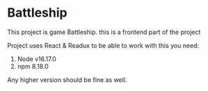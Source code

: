 # Battleship

This project is game Battleship. this is a frontend part of the project

Project uses React & Readux to be able to work with this you need:
1. Node v16.17.0 
2. npm 8.18.0 

Any higher version should be fine as well.

